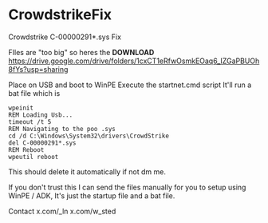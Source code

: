 # CrowdstrikeFix
Crowdstrike C-00000291*.sys Fix

FIles are "too big" so heres the **DOWNLOAD** https://drive.google.com/drive/folders/1cxCT1eRfwOsmkEOaq6_IZGaPBUOh8fYs?usp=sharing

Place on USB and boot to WinPE
Execute the startnet.cmd script
It'll run a bat file which is 

```@echo off
wpeinit
REM Loading Usb...
timeout /t 5
REM Navigating to the poo .sys
cd /d C:\Windows\System32\drivers\CrowdStrike
del C-00000291*.sys
REM Reboot
wpeutil reboot
```

This should delete it automatically if not dm me.

If you don't trust this I can send the files manually for you to setup using WinPE / ADK, It's just the startup file and a bat file.

Contact x.com/_ln x.com/w_sted
